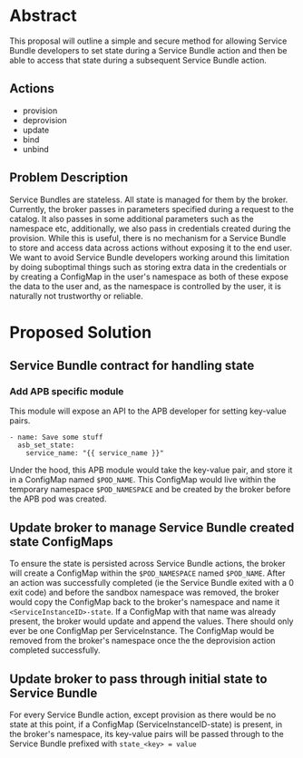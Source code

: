 # Abstract

This proposal will outline a simple and secure method for allowing Service Bundle developers to set state during a Service Bundle
action and then be able to access that state during a subsequent Service Bundle action.

## Actions
   - provision
   - deprovision
   - update
   - bind
   - unbind


## Problem Description

Service Bundles are stateless. All state is managed for them by the broker. Currently, the broker passes in parameters specified
during a request to the catalog. It also passes in some additional parameters such as the namespace etc, additionally,
we also pass in credentials created during the provision. While this is useful, there is no mechanism for a Service Bundle to store
and access data across actions without exposing it to the end user. We want to avoid Service Bundle developers working around this
limitation by doing suboptimal things such as storing extra data in the credentials or by creating a ConfigMap in the user's
namespace as both of these expose the data to the user and, as the namespace is controlled by the user, it is naturally
not trustworthy or reliable.



# Proposed Solution

## Service Bundle contract for handling state

### Add APB specific module

This module will expose an API to the APB developer for setting key-value pairs.

```
- name: Save some stuff
  asb_set_state:
    service_name: "{{ service_name }}"

```

Under the hood, this APB module would take the key-value pair, and store it in a
ConfigMap named ```$POD_NAME```. This ConfigMap would live within the
temporary namespace ```$POD_NAMESPACE``` and be created by the broker before the APB pod was created.

## Update broker to manage Service Bundle created state ConfigMaps

To ensure the state is persisted across Service Bundle actions, the broker will create a ConfigMap within the ```$POD_NAMESPACE``` named ```$POD_NAME```.
After an action was successfully completed (ie the Service Bundle exited with a 0 exit code) and before the sandbox namespace was removed, the broker would copy the ConfigMap back to the broker's namespace and name it ```<ServiceInstanceID>-state```. If a ConfigMap with
that name was already present, the broker would update and append the values.
There should only ever be one ConfigMap per ServiceInstance. The ConfigMap would be removed from the broker's namespace
once the the deprovision action completed successfully.

## Update broker to pass through initial state to Service Bundle

For every Service Bundle action, except provision as there would be no state at this point, if a ConfigMap (ServiceInstanceID-state) is present,
in the broker's namespace, its key-value pairs will be passed through to the Service Bundle prefixed with ```state_<key> = value ```
